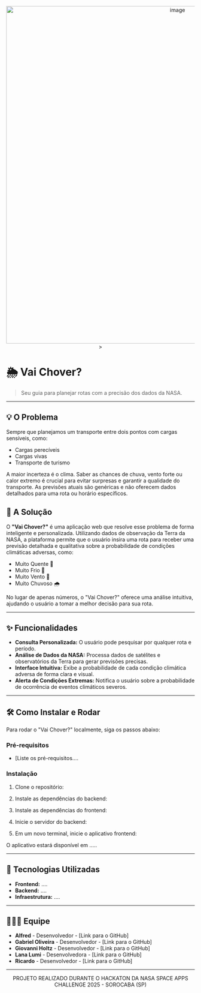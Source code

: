 <p align="center">
  <img src="<img width="2250" height="900" alt="image" src="https://github.com/user-attachments/assets/7295de22-8dbb-4a3d-81d3-f136aadbfbd7" />
>
</p>

# 🌦️ Vai Chover?
> Seu guia para planejar rotas com a precisão dos dados da NASA.

---

## 💡 O Problema
Sempre que planejamos um transporte entre dois pontos com cargas sensíveis, como:
* Cargas perecíveis
* Cargas vivas
* Transporte de turismo

A maior incerteza é o clima. Saber as chances de chuva, vento forte ou calor extremo é crucial para evitar surpresas e garantir a qualidade do transporte. As previsões atuais são genéricas e não oferecem dados detalhados para uma rota ou horário específicos.

## 🎯 A Solução
O **"Vai Chover?"** é uma aplicação web que resolve esse problema de forma inteligente e personalizada. Utilizando dados de observação da Terra da NASA, a plataforma permite que o usuário insira uma rota para receber uma previsão detalhada e qualitativa sobre a probabilidade de condições climáticas adversas, como:

* Muito Quente 🥵
* Muito Frio 🥶
* Muito Vento 💨
* Muito Chuvoso 🌧️

No lugar de apenas números, o "Vai Chover?" oferece uma análise intuitiva, ajudando o usuário a tomar a melhor decisão para sua rota.

---

## ✨ Funcionalidades
* **Consulta Personalizada:** O usuário pode pesquisar por qualquer rota e período.
* **Análise de Dados da NASA:** Processa dados de satélites e observatórios da Terra para gerar previsões precisas.
* **Interface Intuitiva:** Exibe a probabilidade de cada condição climática adversa de forma clara e visual.
* **Alerta de Condições Extremas:** Notifica o usuário sobre a probabilidade de ocorrência de eventos climáticos severos.

---

## 🛠️ Como Instalar e Rodar
Para rodar o "Vai Chover?" localmente, siga os passos abaixo:

### Pré-requisitos
* [Liste os pré-requisitos....

### Instalação
1.  Clone o repositório:
    
2.  Instale as dependências do backend:
   
3.  Instale as dependências do frontend:
    
4.  Inicie o servidor do backend:
  
5.  Em um novo terminal, inicie o aplicativo frontend:
    

O aplicativo estará disponível em .....

---

## 🚀 Tecnologias Utilizadas
* **Frontend:** ....
* **Backend:** ....
* **Infraestrutura:** ....

---

## 🧑‍🤝‍🧑 Equipe
* **Alfred** - Desenvolvedor - [Link para o GitHub]
* **Gabriel Oliveira** - Desenvolvedor - [Link para o GitHub]
* **Giovanni Holtz** - Desenvolvedor - [Link para o GitHub]
* **Lana Lumi** - Desenvolvedora - [Link para o GitHub]
* **Ricardo** - Desenvolvedor - [Link para o GitHub]

---

<p align="center">
  PROJETO REALIZADO DURANTE O HACKATON DA NASA SPACE APPS CHALLENGE 2025 - SOROCABA (SP)
</p>

